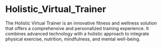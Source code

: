 # Holistic_Virtual_Trainer
The Holistic Virtual Trainer is an innovative fitness and wellness solution that offers a comprehensive and personalized training experience. It combines advanced technology with a holistic approach to integrate physical exercise, nutrition, mindfulness, and mental well-being.
